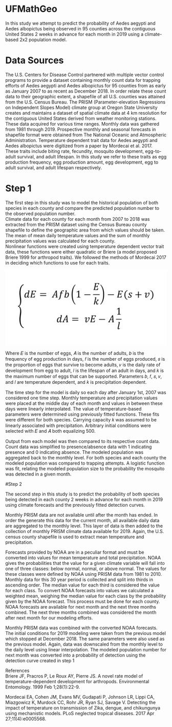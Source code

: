 # UFMathGeo

In this study we attempt to predict the probability of Aedes aegypti and Aedes albopictus being observed in 95 counties across the contiguous United States 2 weeks in advance for each month in 2019 using a climate-based 2x2 population model.  


# Data Sources 
The U.S. Centers for Disease Control partnered with multiple vector control programs to provide a dataset containing monthly count data for trapping efforts of Aedes aegypti and Aedes albopictus for 95 counties from as early as January 2007 to as recent as December 2018. In order relate these count data to their geographic extent, a shapefile of all U.S. counties was attained from the U.S. Census Bureau. The PRISM (Parameter-elevation Regressions on Independent Slopes Model) climate group at Oregon State University creates and maintains a dataset of spatial climate data at 4 km resolution for the contiguous United States derived from weather monitoring stations. These data acquired for various time ranges. Monthly data was gathered from 1981 through 2019. Prospective monthly and seasonal forecasts in shapefile format were obtained from The National Oceanic and Atmospheric Administration. Temperature dependent trait data for Aedes aegypti and Aedes albopictus were digitized from a paper by Mordecai et al. 2017. These traits include biting rate, fecundity, mosquito development, egg-to-adult survival, and adult lifespan. In this study we refer to these traits as egg production frequency, egg production amount, egg development, egg to adult survival, and adult lifespan respectively.   

# Step 1
The first step in this study was to model the historical population of both species in each county and compare the predicted population number to the observed population number.  
Climate data for each county for each month from 2007 to 2018 was extracted from the PRISM dataset using the Census Bureau county shapefile to define the geographic area from which values should be taken. The mean of mean daily temperature values and the sum of monthly precipitation values was calculated for each county.  
Nonlinear functions were created using temperature dependent vector trait data, these functions were either quadratic or Briere (a model proposed Briere 1999 for arthropod traits). We followed the methods of Mordecai 2017 in deciding which functions to use for each traits.   
 
![2x2 model](eq.png)
 
Where 𝐸 is the number of eggs, 𝐴 is the number of adults, 𝑏 is the frequency of egg production in days, 𝑓 is the number of eggs produced, 𝑠 is the proportion of eggs that survive to become adults,  𝑣 is the daily rate of development from egg to adult, 𝑙 is the lifespan of an adult in days, and 𝑘 is the maximum number of eggs that can be supported. Parameters 𝑏, 𝑓, 𝑠, 𝑣, and 𝑙 are temperature dependent, and 𝑘 is precipitation dependent.  
 
The time step for the model is daily so each day after January 1st, 2007 was considered one time step. Monthly temperature and precipitation values were placed at the middle day of each month and values in between these days were linearly interpolated. The value of temperature-based parameters were determined using previously fitted functions. These fits were different for both species. Carrying capacity 𝑘 was assumed to be linearly associated with precipitation. Arbitrary initial conditions were selected with 𝐸 and 𝐴 both equalizing 500.

Output from each model was then compared to its respective count data. Count data was simplified to presence/absence data with 1 indicating presence and 0 indicating absence. The modeled population was aggregated back to the monthly level. For both species and each county the modeled population was compared to trapping attempts. A logistic function was fit, relating the modeled population size to the probability the mosquito was detected in a given month.


#Step 2

The second step in this study is to predict the probability of both species being detected in each county 2 weeks in advance for each month in 2019 using climate forecasts and the previously fitted detection curves. 

Monthly PRISM data are not available until after the month has ended. In order the generate this data for the current month, all available daily data are aggregated to the monthly level. This layer of data is then added to the collection of monthly PRISM climate data available for 2019. Again, the U.S. census county shapefile is used to extract mean temperature and precipitation. 

Forecasts provided by NOAA are in a peculiar format and must be converted into values for mean temperature and total precipitation. NOAA gives the probabilities that the value for a given climate variable will fall into one of three classes: below normal, normal, or above normal. The values for these classes were defined by NOAA using PRISM data from 1981 to 2010. Monthly data for this 30 year period is collected and split into thirds in ascending order. The median value for each third is considered the value for each class. To convert NOAA forecasts into values we calculated a weighted mean, weighing the median value for each class by the probability given by the NOAA forecast. This process must be done for each county. NOAA forecasts are available for next month and the next three months combined. The next three months combined was considered the month after next month for our modeling efforts.  

Monthly PRISM data was combined with the converted NOAA forecasts. The initial conditions for 2019 modeling were taken from the previous model which stopped at December 2018. The same parameters were also used as the previous model. Again, data was downscaled from the monthly level to the daily level using linear interpolation. The modeled population number for next month was converted into a probability of detection using the detection curve created in step 1 


References  
Briere JF, Pracros P, Le Roux AY, Pierre JS. A novel rate model of temperature-dependent development for arthropods. Environmental Entomology. 1999 Feb 1;28(1):22-9. 

Mordecai EA, Cohen JM, Evans MV, Gudapati P, Johnson LR, Lippi CA, Miazgowicz K, Murdock CC, Rohr JR, Ryan SJ, Savage V. Detecting the impact of temperature on transmission of Zika, dengue, and chikungunya using mechanistic models. PLoS neglected tropical diseases. 2017 Apr 27;11(4):e0005568. 








 
